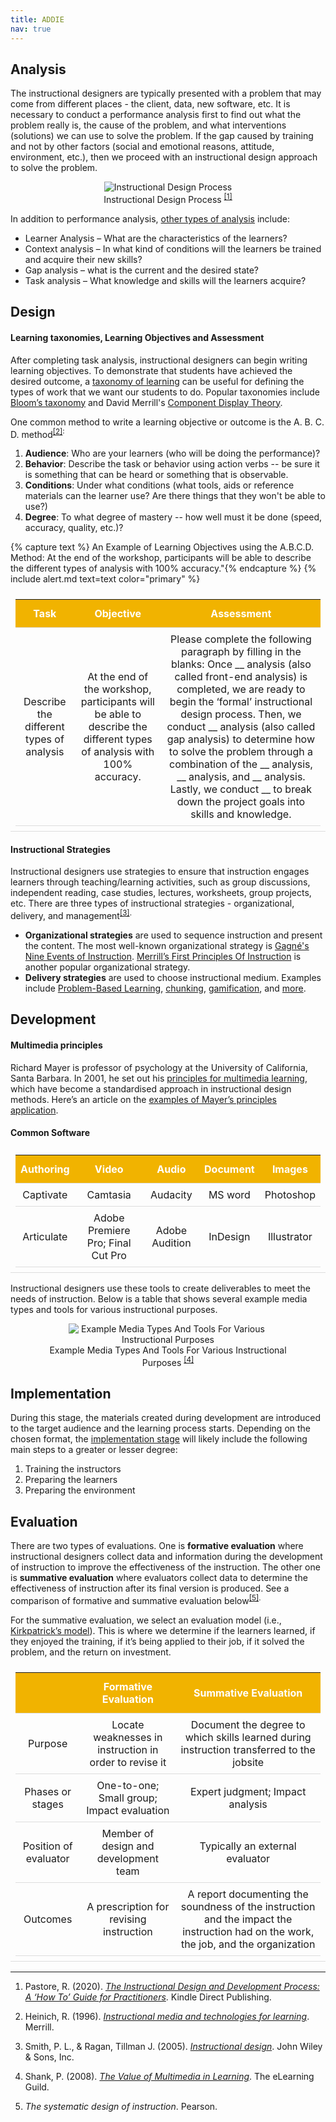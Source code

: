 ```yaml
---
title: ADDIE
nav: true
---
```


## Analysis

The instructional designers are typically presented with a problem that may come from different places - the client, data, new software, etc. It is necessary to conduct a performance analysis first to find out what the problem really is, the cause of the problem, and what interventions (solutions) we can use to solve the problem. If the gap caused by training and not by other factors (social and emotional reasons, attitude, environment, etc.), then we proceed with an instructional design approach to solve the problem.

<html>
     <style>
img {
    max-width: 75%;
    height: auto;
    }
    </style>
<body>
<center>
 <figure>
 <img src="https://raw.githubusercontent.com/hanwendong1/IntrotoID/master/images/performance_analysis.jpg" alt="Instructional Design Process" />
 <figcaption>
Instructional Design Process
 <sup class="footnote-ref"><a href="#fn1" id="fnref1">
 [1]</a>
</sup>
 </figcaption>
</figure>
</center>
</body>
</html>

In addition to performance analysis, <a href="https://www.devlinpeck.com/posts/analysis-instructional-design" target="_blank">other types of analysis</a> include:
- Learner Analysis – What are the characteristics of the learners?
- Context analysis – In what kind of conditions will the learners be trained and acquire their new skills?
- Gap analysis – what is the current and the desired state?
- Task analysis – What knowledge and skills will the learners acquire?

## Design

#### Learning taxonomies, Learning Objectives and Assessment 

After completing task analysis, instructional designers can begin writing learning objectives. To demonstrate that students have achieved the desired outcome, a <a href="https://bokcenter.harvard.edu/taxonomies-learning" target="_blank">taxonomy of learning</a> can be useful for defining the types of work that we want our students to do. Popular taxonomies include <a href="https://tips.uark.edu/using-blooms-taxonomy/" target="_blank">Bloom’s taxonomy</a> and David Merrill's <a href="https://www.instructionaldesign.org/theories/component-display/" target="_blank">Component Display Theory</a>.

One common method to write a learning objective or outcome is the A. B. C. D. method<sup class="footnote-ref"><a href="#fn2" id="fnref2">[2]</a>:
1. **Audience**: Who are your learners (who will be doing the performance)?
2. **Behavior**: Describe the task or behavior using action verbs -- be sure it is something that can be heard or something that is observable.
3. **Conditions**: Under what conditions (what tools, aids or reference materials can the learner use? Are there things that they won't be able to use?)
4. **Degree**: To what degree of mastery -- how well must it be done (speed, accuracy, quality, etc.)?

{% capture text %} An Example of Learning Objectives using the A.B.C.D. Method: At the end of the workshop, participants will be able to describe the different types of analysis with 100% accuracy."{% endcapture %}
{% include alert.md text=text color="primary" %}

<html>
   <head>
      <style>
         table {width: 100%;}
         table, td, th {
            border-collapse: collapse;
            padding: 8px;
            border-bottom: 1px solid #ddd;
         th {            
            style="text-align:Center"
            border: 1px solid black;
            padding-top: 12px;
            padding-bottom: 12px;
            background-color: #f1b300;
            color: white;
            }
      </style>
   </head>
   <body>
      <table>
         <tr>
            <th style="background-color: #f1b300; color: white; text-align:Center">Task</th>
            <th style="background-color: #f1b300; color: white; text-align:Center">Objective</th>
            <th style="background-color: #f1b300; color: white; text-align:Center">Assessment</th>
         </tr>
         <tr>
            <td style="text-align:Center">Describe the different types of analysis</td>
            <td style="text-align:Center">At the end of the workshop, participants will be able to describe the different types of analysis with 100% accuracy.</td>
            <td style="text-align:Center">Please complete the following paragraph by filling in the blanks: Once __ analysis (also called front-end analysis) is completed, we are ready to begin the ‘formal’ instructional design process. Then, we conduct __ analysis (also called gap analysis) to determine how to solve the problem through a combination of the __ analysis, __ analysis, and __ analysis. Lastly, we conduct __ to break down the project goals into skills and knowledge.
</td>
         </tr>
      </table>
   </body>
          <p>
     </p>
</html>

#### Instructional Strategies 

Instructional designers use strategies to ensure that instruction engages learners through teaching/learning activities, such as group discussions, independent reading, case studies, lectures, worksheets, group projects, etc. There are three types of instructional strategies - organizational, delivery, and management<sup class="footnote-ref"><a href="#fn3" id="fnref3">[3]</a>.
     
- **Organizational strategies** are used to sequence instruction and present the content. The most well-known organizational strategy is <a href="https://www.valpo.edu/vital/files/2015/12/gagne_nine_events.pdf" target="_blank">Gagné's Nine Events of Instruction</a>. <a href="http://instructionaldesign.io/toolkit/merrill/" target="_blank">Merrill’s First Principles Of Instruction</a> is another popular organizational strategy. 
- **Delivery strategies** are used to choose instructional medium. Examples include <a href="https://teaching.cornell.edu/teaching-resources/engaging-students/problem-based-learning" target="_blank">Problem-Based Learning</a>, <a href="https://www.nngroup.com/articles/chunking/" target="_blank">chunking</a>, <a href="https://ii.library.jhu.edu/2014/05/13/what-is-gamification-and-why-use-it-in-teaching/" target="_blank">gamification</a>, and <a href="https://kean.edu/~tpc/Instructional%20Strategies.pdf" target="_blank">more</a>. 

## Development

#### Multimedia principles

Richard Mayer is professor of psychology at the University of California, Santa Barbara. In 2001, he set out his <a href="http://instructionaldesign.io/toolkit/mayer/" target="_blank">principles for multimedia learning</a>, which have become a standardised approach in instructional design methods. Here’s an article on the <a href="https://www.linkedin.com/pulse/cognitive-load-theory-part-ii-mayers-multimedia-borg%C3%BE%C3%B3r-%C3%A1sgeirsson" target="_blank">examples of Mayer’s principles application</a>.

#### Common Software

<html>
   <head>
      <style>
         table {width: 100%;}
         table, td, th {
            border-collapse: collapse;
            padding: 8px;
            border-bottom: 1px solid #ddd;
         th {            
            style="text-align:Center"
            border: 1px solid black;
            padding-top: 12px;
            padding-bottom: 12px;
            background-color: #f1b300;
            color: white;
            }
      </style>
   </head>
   <body>
      <table>
         <tr>
            <th style="background-color: #f1b300; color: white; text-align:Center">Authoring</th>
            <th style="background-color: #f1b300; color: white; text-align:Center">Video</th>
            <th style="background-color: #f1b300; color: white; text-align:Center">Audio</th>
                          <th style="background-color: #f1b300; color: white; text-align:Center">Document</th>
                          <th style="background-color: #f1b300; color: white; text-align:Center">Images</th>
         </tr>
         <tr>
            <td style="text-align:Center">Captivate</td> 
            <td style="text-align:Center">Camtasia</td>
            <td style="text-align:Center">Audacity</td>
            <td style="text-align:Center">MS word</td>
            <td style="text-align:Center">Photoshop</td>
         </tr>
         <tr>
            <td style="text-align:Center">Articulate</td> 
            <td style="text-align:Center">Adobe Premiere Pro; Final Cut Pro</td>
            <td style="text-align:Center">Adobe Audition</td>
            <td style="text-align:Center">InDesign</td>
            <td style="text-align:Center">Illustrator</td>
         </tr>
      </table>
   </body>
     <p>
     </p>
</html>

Instructional designers use these tools to create deliverables to meet the needs of instruction. Below is a table that shows several example media types and tools for various instructional purposes.

<html>
     <style>
img {
    max-width: 75%;
    height: auto;
    }
    </style>
<body>
<center>
 <figure>
 <img src="https://raw.githubusercontent.com/hanwendong1/IntrotoID/master/images/media_types.PNG" alt="Example Media Types And Tools For Various Instructional Purposes" />
 <figcaption>
Example Media Types And Tools For Various Instructional Purposes
 <sup class="footnote-ref"><a href="#fn4" id="fnref4">
 [4]</a>
</sup>
 </figcaption>
</figure>
</center>
</body>
</html>

## Implementation

During this stage, the materials created during development are introduced to the target audience and the learning process starts. Depending on the chosen format, the <a href="https://elearningindustry.com/getting-know-addie-implementation" target="_blank">implementation stage</a> will likely include the following main steps to a greater or lesser degree:

1. Training the instructors
2. Preparing the learners
3. Preparing the environment

## Evaluation

There are two types of evaluations. One is **formative evaluation** where instructional designers collect data and information during the development of instruction to improve the effectiveness of the instruction. The other one is **summative evaluation** where evaluators collect data to determine the effectiveness of instruction after its final version is produced. See a comparison of formative and summative evaluation below<sup class="footnote-ref"><a href="#fn5" id="fnref5">[5]</a>. 
     
For the summative evaluation, we select an evaluation model (i.e., <a href="https://educationaltechnology.net/kirkpatrick-model-four-levels-learning-evaluation/" target="_blank">Kirkpatrick’s model</a>). This is where we determine if the learners learned, if they enjoyed the training, if it’s being applied to their job, if it solved the problem, and the return on investment.

<html>
   <head>
      <style>
         table {width: 100%;}
         table, td, th {
            border-collapse: collapse;
            padding: 8px;
            border-bottom: 1px solid #ddd;
         th {            
            style="text-align:Center"
            border: 1px solid black;
            padding-top: 12px;
            padding-bottom: 12px;
            background-color: #f1b300;
            color: white;
            }
      </style>
   </head>
   <body>
      <table>
         <tr>
            <th style="background-color: #f1b300; color: white; text-align:Center"> </th>
            <th style="background-color: #f1b300; color: white; text-align:Center">Formative Evaluation</th>
            <th style="background-color: #f1b300; color: white; text-align:Center">Summative Evaluation</th>
         </tr>
         <tr>
            <td style="text-align:Center">Purpose</td>
            <td style="text-align:Center">Locate weaknesses in instruction in order to revise it</td>
            <td style="text-align:Center">Document the degree to which skills learned during instruction transferred to the jobsite</td>
         </tr>
         <tr>
            <td style="text-align:Center">Phases or stages</td>
            <td style="text-align:Center">One-to-one; Small group; Impact evaluation</td>
            <td style="text-align:Center">Expert judgment; Impact analysis</td>
         </tr>
         <tr>
            <td style="text-align:Center">Position of evaluator</td>
            <td style="text-align:Center">Member of design and development team</td>
            <td style="text-align:Center">Typically an external evaluator</td>
         </tr>
         <tr>
            <td style="text-align:Center">Outcomes</td>
            <td style="text-align:Center">A prescription for revising instruction</td>
            <td style="text-align:Center">A report documenting the soundness of the instruction and the impact the instruction had on the work, the job, and the organization</td>
         </tr>           
      </table>
   </body>
</html>

<hr class="footnotes-sep">
<ol class="footnotes-list">
<li id="fn1"  class="footnote-item"><p>Pastore, R. (2020). <a href="https://www.raypastore.com/ISDBook-Final.pdf" target="_blank"><em>The Instructional Design and Development Process: A ‘How To’ Guide for Practitioners</em></a>. Kindle Direct Publishing.</p>
<li id="fn2"  class="footnote-item"><p>Heinich, R. (1996). <a href="https://alliance-primo.hosted.exlibrisgroup.com/permalink/f/m1uotc/CP71152673350001451" target="_blank"><em>
Instructional media and technologies for learning</em></a>. Merrill</em>.</p>
<li id="fn3"  class="footnote-item"><p>Smith, P. L., & Ragan, Tillman J. (2005). <a href="https://alliance-primo.hosted.exlibrisgroup.com/permalink/f/m1uotc/CP71158395410001451" target="_blank"><em>Instructional design</em></a>. John Wiley & Sons, Inc.</p>
<li id="fn4"  class="footnote-item"><p>Shank, P. (2008). <a href="https://www.academia.edu/887046/The_value_of_multimedia_in_learning" target="_blank"><em>The Value of Multimedia in Learning</em></a>. The eLearning Guild.</p>  
<li id="fn5"  class="footnote-item"><pDick, W., Carey, Lou., & Carey, James O. (2015). <a href="https://alliance-primo.hosted.exlibrisgroup.com/permalink/f/m1uotc/CP71334736690001451" target="_blank"><em>The systematic design of instruction</em></a>. Pearson.</p>       
